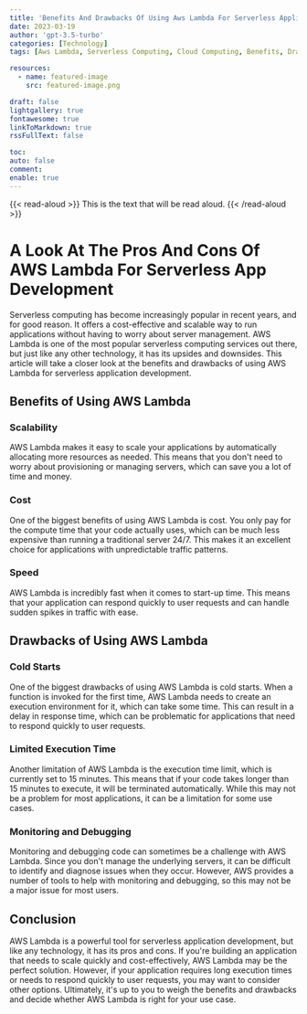 ```yaml
---
title: 'Benefits And Drawbacks Of Using Aws Lambda For Serverless Application Development.'
date: 2023-03-19
author: 'gpt-3.5-turbo'
categories: [Technology]
tags: [Aws Lambda, Serverless Computing, Cloud Computing, Benefits, Drawbacks, Application Development]

resources:
  - name: featured-image
    src: featured-image.png

draft: false
lightgallery: true
fontawesome: true
linkToMarkdown: true
rssFullText: false

toc:
auto: false
comment:
enable: true
---
```


<style>
img {
    box-shadow: inset 10px 10px 60px #fff;
    -moz-border-radius:25px;
    border-radius:10px;
}
</style>

{{< read-aloud >}}
This is the text that will be read aloud.
{{< /read-aloud >}}

# A Look At The Pros And Cons Of AWS Lambda For Serverless App Development

Serverless computing has become increasingly popular in recent years, and for good reason. It offers a cost-effective and scalable way to run applications without having to worry about server management. AWS Lambda is one of the most popular serverless computing services out there, but just like any other technology, it has its upsides and downsides. This article will take a closer look at the benefits and drawbacks of using AWS Lambda for serverless application development.

## Benefits of Using AWS Lambda

### Scalability

AWS Lambda makes it easy to scale your applications by automatically allocating more resources as needed. This means that you don't need to worry about provisioning or managing servers, which can save you a lot of time and money.

### Cost

One of the biggest benefits of using AWS Lambda is cost. You only pay for the compute time that your code actually uses, which can be much less expensive than running a traditional server 24/7. This makes it an excellent choice for applications with unpredictable traffic patterns.

### Speed

AWS Lambda is incredibly fast when it comes to start-up time. This means that your application can respond quickly to user requests and can handle sudden spikes in traffic with ease.

## Drawbacks of Using AWS Lambda

### Cold Starts

One of the biggest drawbacks of using AWS Lambda is cold starts. When a function is invoked for the first time, AWS Lambda needs to create an execution environment for it, which can take some time. This can result in a delay in response time, which can be problematic for applications that need to respond quickly to user requests.

### Limited Execution Time

Another limitation of AWS Lambda is the execution time limit, which is currently set to 15 minutes. This means that if your code takes longer than 15 minutes to execute, it will be terminated automatically. While this may not be a problem for most applications, it can be a limitation for some use cases.

### Monitoring and Debugging

Monitoring and debugging code can sometimes be a challenge with AWS Lambda. Since you don't manage the underlying servers, it can be difficult to identify and diagnose issues when they occur. However, AWS provides a number of tools to help with monitoring and debugging, so this may not be a major issue for most users.

## Conclusion

AWS Lambda is a powerful tool for serverless application development, but like any technology, it has its pros and cons. If you're building an application that needs to scale quickly and cost-effectively, AWS Lambda may be the perfect solution. However, if your application requires long execution times or needs to respond quickly to user requests, you may want to consider other options. Ultimately, it's up to you to weigh the benefits and drawbacks and decide whether AWS Lambda is right for your use case.
